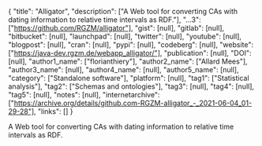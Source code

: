 {
  "title": "Alligator",
  "description": ["A Web tool for converting CAs with dating information to relative time intervals as RDF."],
  "...3": ["https://github.com/RGZM/alligator"],
  "gist": [null],
  "gitlab": [null],
  "bitbucket": [null],
  "launchpad": [null],
  "twitter": [null],
  "youtube": [null],
  "blogpost": [null],
  "cran": [null],
  "pypi": [null],
  "codeberg": [null],
  "website": ["https://java-dev.rgzm.de/webapp_alligator/"],
  "publication": [null],
  "DOI": [null],
  "author1_name": ["florianthiery"],
  "author2_name": ["Allard Mees"],
  "author3_name": [null],
  "author4_name": [null],
  "author5_name": [null],
  "category": ["Standalone software"],
  "platform": [null],
  "tag1": ["Statistical analysis"],
  "tag2": ["Schemas and ontologies"],
  "tag3": [null],
  "tag4": [null],
  "tag5": [null],
  "notes": [null],
  "internetarchive": ["https://archive.org/details/github.com-RGZM-alligator_-_2021-06-04_01-29-28"],
  "links": []
}

<!-- Generated by csv2md.R – do not edit by hand -->

A Web tool for converting CAs with dating information to relative time intervals as RDF.